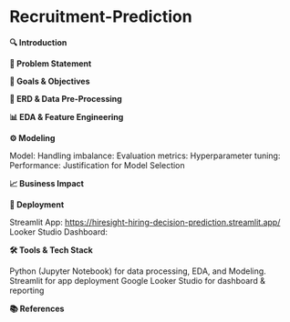 # Recruitment-Prediction

**🔍 Introduction**



**📌 Problem Statement**



**🎯 Goals & Objectives**



**🔗 ERD & Data Pre-Processing**


**📊 EDA & Feature Engineering**



**⚙️ Modeling**

Model: 
Handling imbalance: 
Evaluation metrics: 
Hyperparameter tuning: 
Performance: 
Justification for Model Selection


**📈 Business Impact**



**📌 Deployment**

Streamlit App: https://hiresight-hiring-decision-prediction.streamlit.app/
Looker Studio Dashboard: 

**🛠️ Tools & Tech Stack**

Python (Jupyter Notebook) for data processing, EDA, and Modeling.
Streamlit for app deployment
Google Looker Studio for dashboard & reporting

**📚 References**
